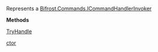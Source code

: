 Represents a [Bifrost.Commands.ICommandHandlerInvoker](Bifrost.Commands.ICommandHandlerInvoker)

**Methods**

[TryHandle](Bifrost.Commands.ICommandHandlerInvoker.TryHandle)


[ctor](Bifrost.Commands.CommandHandlerForTypeInvoker.ctor)
